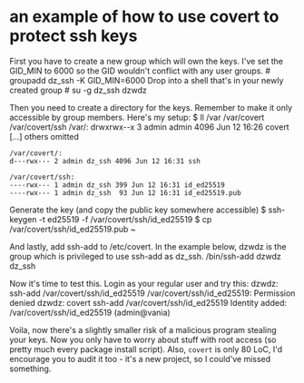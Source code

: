 # an example of how to use covert to protect ssh keys
First you have to create a new group which will own the keys. I've set the
GID\_MIN to 6000 so the GID wouldn't conflict with any user groups.
    # groupadd dz_ssh -K GID_MIN=6000
Drop into a shell that's in your newly created group
    # su -g dz_ssh dzwdz

Then you need to create a directory for the keys. Remember to make it only
accessible by group members. Here's my setup:
    $ ll /var /var/covert /var/covert/ssh
    /var/:
    drwxrwx--x  3 admin admin 4096 Jun 12 16:26 covert
    [...] others omitted
    
    /var/covert/:
    d---rwx--- 2 admin dz_ssh 4096 Jun 12 16:31 ssh
    
    /var/covert/ssh:
    ----rwx--- 1 admin dz_ssh 399 Jun 12 16:31 id_ed25519
    ----rwx--- 1 admin dz_ssh  93 Jun 12 16:31 id_ed25519.pub

Generate the key (and copy the public key somewhere accessible)
    $ ssh-keygen -t ed25519 -f /var/covert/ssh/id_ed25519
    $ cp /var/covert/ssh/id_ed25519.pub ~

And lastly, add ssh-add to /etc/covert. In the example below, dzwdz is the group
which is privileged to use ssh-add as dz\_ssh.
    /bin/ssh-add	dzwdz	dz_ssh

Now it's time to test this. Login as your regular user and try this:
    dzwdz: ssh-add /var/covert/ssh/id_ed25519
    /var/covert/ssh/id_ed25519: Permission denied
    dzwdz: covert ssh-add /var/covert/ssh/id_ed25519
    Identity added: /var/covert/ssh/id_ed25519 (admin@vania)

Voila, now there's a slightly smaller risk of a malicious program stealing your
keys. Now you only have to worry about stuff with root access (so pretty much
every package install script). Also, `covert` is only 80 LoC, I'd encourage you
to audit it too - it's a new project, so I could've missed something.
